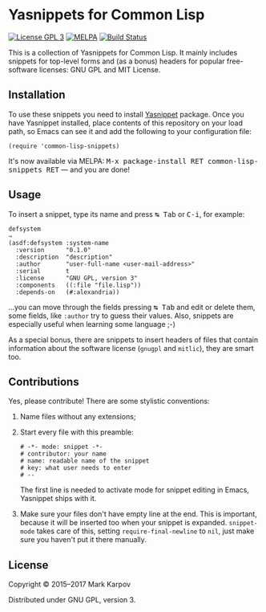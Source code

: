 # Yasnippets for Common Lisp

[![License GPL 3](https://img.shields.io/badge/license-GPL_3-green.svg)](http://www.gnu.org/licenses/gpl-3.0.txt)
[![MELPA](https://melpa.org/packages/common-lisp-snippets-badge.svg)](https://melpa.org/#/common-lisp-snippets)
[![Build Status](https://travis-ci.org/mrkkrp/common-lisp-snippets.svg?branch=master)](https://travis-ci.org/mrkkrp/common-lisp-snippets)

This is a collection of Yasnippets for Common Lisp. It mainly includes
snippets for top-level forms and (as a bonus) headers for popular
free-software licenses: GNU GPL and MIT License.

## Installation

To use these snippets you need to install
[Yasnippet](https://github.com/capitaomorte/yasnippet) package. Once you
have Yasnippet installed, place contents of this repository on your load
path, so Emacs can see it and add the following to your configuration file:

```
(require 'common-lisp-snippets)
```

It's now available via MELPA: <kbd>M-x package-install RET
common-lisp-snippets RET</kbd> — and you are done!

## Usage

To insert a snippet, type its name and press <kbd>↹ Tab</kbd> or
<kbd>C-i</kbd>, for example:

```common-lisp
defsystem
⇒
(asdf:defsystem :system-name
  :version      "0.1.0"
  :description  "description"
  :author       "user-full-name <user-mail-address>"
  :serial       t
  :license      "GNU GPL, version 3"
  :components   ((:file "file.lisp"))
  :depends-on   (#:alexandria))

```

…you can move through the fields pressing <kbd>↹ Tab</kbd> and edit or
delete them, some fields, like `:author` try to guess their values. Also,
snippets are especially useful when learning some language ;-)

As a special bonus, there are snippets to insert headers of files that
contain information about the software license (`gnugpl` and `mitlic`), they
are smart too.

## Contributions

Yes, please contribute! There are some stylistic conventions:

1. Name files without any extensions;

2. Start every file with this preamble:

   ```
   # -*- mode: snippet -*-
   # contributor: your name
   # name: readable name of the snippet
   # key: what user needs to enter
   # --
   ```

   The first line is needed to activate mode for snippet editing in Emacs,
   Yasnippet ships with it.

3. Make sure your files don't have empty line at the end. This is important,
   because it will be inserted too when your snippet is
   expanded. `snippet-mode` takes care of this, setting
   `require-final-newline` to `nil`, just make sure you haven't put it
   there manually.

## License

Copyright © 2015–2017 Mark Karpov

Distributed under GNU GPL, version 3.
